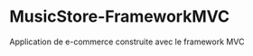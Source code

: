 MusicStore-FrameworkMVC
=======================

Application de e-commerce construite avec le framework MVC
